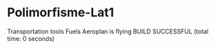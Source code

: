 # Polimorfisme-Lat1
Transportation tools
Fuels
Aeroplan is flying
BUILD SUCCESSFUL (total time: 0 seconds)
